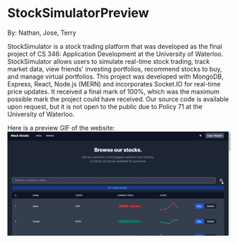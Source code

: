 # StockSimulatorPreview

By: Nathan, Jose, Terry 

StockSimulator is a stock trading platform that was developed as the final project of CS 346: Application Development at the University of Waterloo. StockSimulator allows users to simulate real-time stock trading, track market data, view friends' investing portfolios, recommend stocks to buy, and manage virtual portfolios. This project was developed with MongoDB, Express, React, Node.js (MERN) and incorporates Socket.IO for real-time price updates. It received a final mark of 100%, which was the maximum possible mark the project could have received. Our source code is available upon request, but it is not open to the public due to Policy 71 at the University of Waterloo.

Here is a preview GIF of the website:
![StockSimulator Preview](searchDemo.gif)
